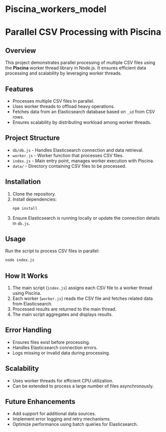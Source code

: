 # Piscina_workers_model

# Parallel CSV Processing with Piscina

## Overview
This project demonstrates parallel processing of multiple CSV files using the **Piscina** worker thread library in Node.js. It ensures efficient data processing and scalability by leveraging worker threads.

## Features
- Processes multiple CSV files in parallel.
- Uses worker threads to offload heavy operations.
- Fetches data from an Elasticsearch database based on `_id` from CSV rows.
- Ensures scalability by distributing workload among worker threads.

## Project Structure
- `db/db.js` - Handles Elasticsearch connection and data retrieval.
- `worker.js` - Worker function that processes CSV files.
- `index.js` - Main entry point, manages worker execution with Piscina.
- `data/` - Directory containing CSV files to be processed.

## Installation
1. Clone the repository.
2. Install dependencies:
   ```sh
   npm install
   ```
3. Ensure Elasticsearch is running locally or update the connection details in `db.js`.

## Usage
Run the script to process CSV files in parallel:
```sh
node index.js
```

## How It Works
1. The main script (`index.js`) assigns each CSV file to a worker thread using Piscina.
2. Each worker (`worker.js`) reads the CSV file and fetches related data from Elasticsearch.
3. Processed results are returned to the main thread.
4. The main script aggregates and displays results.

## Error Handling
- Ensures files exist before processing.
- Handles Elasticsearch connection errors.
- Logs missing or invalid data during processing.

## Scalability
- Uses worker threads for efficient CPU utilization.
- Can be extended to process a large number of files asynchronously.

## Future Enhancements
- Add support for additional data sources.
- Implement error logging and retry mechanisms.
- Optimize performance using batch queries for Elasticsearch.

